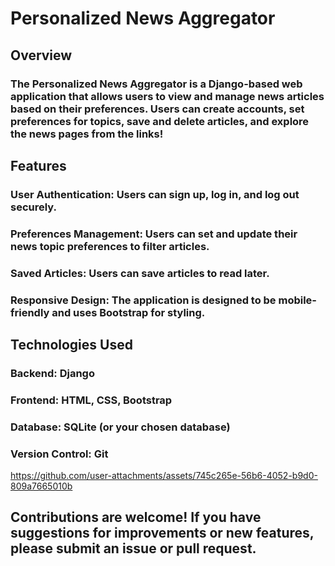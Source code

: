 # Personalized News Aggregator
## Overview
### The Personalized News Aggregator is a Django-based web application that allows users to view and manage news articles based on their preferences. Users can create accounts, set preferences for topics, save and delete articles, and explore the news pages from the links!

## Features
### User Authentication: Users can sign up, log in, and log out securely.
### Preferences Management: Users can set and update their news topic preferences to filter articles.
### Saved Articles: Users can save articles to read later.
### Responsive Design: The application is designed to be mobile-friendly and uses Bootstrap for styling.

## Technologies Used
### Backend: Django
### Frontend: HTML, CSS, Bootstrap
### Database: SQLite (or your chosen database)
### Version Control: Git


https://github.com/user-attachments/assets/745c265e-56b6-4052-b9d0-809a7665010b



## Contributions are welcome! If you have suggestions for improvements or new features, please submit an issue or pull request.
